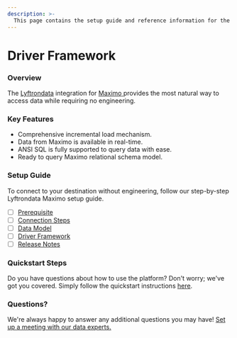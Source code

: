 ```yaml
---
description: >-
  This page contains the setup guide and reference information for the Maximo source connector.
---
```


# Driver Framework

### Overview

The [Lyftrondata](https://www.lyftrondata.com/) integration for [Maximo](https://www.lyftrondata.com/integration/maximo/)[ ](https://www.lyftrondata.com/integration/maximo/)provides the most natural way to access data while requiring no engineering.

### Key Features

* Comprehensive incremental load mechanism.
* Data from Maximo is available in real-time.&#x20;
* ANSI SQL is fully supported to query data with ease.
* Ready to query Maximo relational schema model.

### Setup Guide

To connect to your destination without engineering, follow our step-by-step Lyftrondata Maximo setup guide.

* [ ] [Prerequisite](../../commerce-analytics/maximo/prerequisite.md)
* [ ] [Connection Steps](../../commerce-analytics/maximo/connection-steps.md)
* [ ] [Data Model](../../commerce-analytics/maximo/data-model/)
* [ ] [Driver Framework](../../commerce-analytics/maximo/driver-framework/)
* [ ] [Release Notes](../../commerce-analytics/maximo/release-notes.md)

### Quickstart Steps

Do you have questions about how to use the platform? Don't worry; we've got you covered. Simply follow the quickstart instructions [here](../../../quickstart-steps.md).

### Questions? <a href="#questions" id="questions"></a>

We're always happy to answer any additional questions you may have! [Set up a meeting with our data experts.](https://www.lyftrondata.com/book-a-meeting/)


